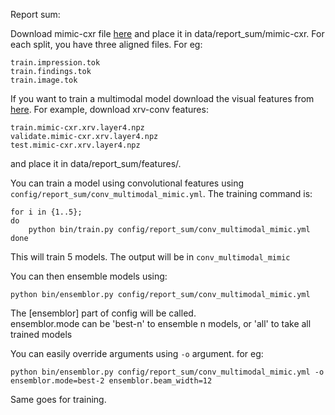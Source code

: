 Report sum:

Download mimic-cxr file [here](https://drive.google.com/drive/folders/1So1-aZuEsqAYC3bQLAy1go6H09POntEW?usp=sharing) 
and place it in data/report_sum/mimic-cxr. For each split, you have three aligned files. For eg:

```
train.impression.tok
train.findings.tok
train.image.tok
```
If you want to train a multimodal model download the visual features from [here](https://drive.google.com/drive/folders/1Z3sST5qUfMvm3ndSzEpfotycsO1VXwUh?usp=sharing).
For example, download xrv-conv features:
```
train.mimic-cxr.xrv.layer4.npz
validate.mimic-cxr.xrv.layer4.npz
test.mimic-cxr.xrv.layer4.npz
```
and place it in data/report_sum/features/.

You can train a model using convolutional features using `config/report_sum/conv_multimodal_mimic.yml`.
The training command is:
```
for i in {1..5}; 
do 
    python bin/train.py config/report_sum/conv_multimodal_mimic.yml
done
```
This will train 5 models. The output will be in `conv_multimodal_mimic`

You can then ensemble models using:
```
python bin/ensemblor.py config/report_sum/conv_multimodal_mimic.yml
```
The [ensemblor] part of config will be called. <br/>
ensemblor.mode can be 'best-n' to ensemble n models, or 'all' to take all trained models

You can easily override arguments using `-o` argument. for eg:
```
python bin/ensemblor.py config/report_sum/conv_multimodal_mimic.yml -o ensemblor.mode=best-2 ensemblor.beam_width=12
```
Same goes for training.